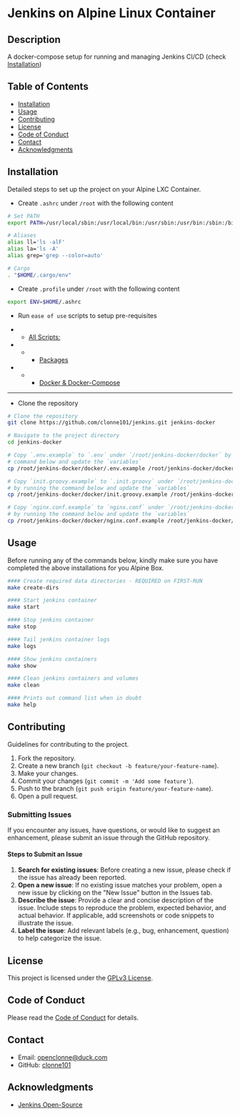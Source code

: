 # Jenkins on Alpine Linux Container

## Description

A docker-compose setup for running and managing Jenkins CI/CD (check [Installation](#installation))

## Table of Contents

- [Installation](#installation)
- [Usage](#usage)
- [Contributing](#contributing)
- [License](#license)
- [Code of Conduct](#code-of-conduct)
- [Contact](#contact)
- [Acknowledgments](#acknowledgments)

## Installation

Detailed steps to set up the project on your Alpine LXC Container.

- Create `.ashrc` under `/root` with the following content

```bash
# Set PATH
export PATH=/usr/local/sbin:/usr/local/bin:/usr/sbin:/usr/bin:/sbin:/bin

# Aliases
alias ll='ls -alF'
alias la='ls -A'
alias grep='grep --color=auto'

# Cargo
. "$HOME/.cargo/env"
```

- Create `.profile` under `/root` with the following content

```bash
export ENV=$HOME/.ashrc
```

- Run `ease of use` scripts to setup pre-requisites

- - [All Scripts:](https://github.com/kojo-jeffery/scripts.git)
- - - [Packages](https://github.com/kojo-jeffery/scripts/tree/main/proxmox/alpine-new-installs.sh)
- - - [Docker & Docker-Compose](https://github.com/kojo-jeffery/scripts/tree/main/proxmox/alpine-docker-install.sh)

---

- Clone the repository

```bash
# Clone the repository
git clone https://github.com/clonne101/jenkins.git jenkins-docker

# Navigate to the project directory
cd jenkins-docker

# Copy `.env.example` to `.env` under `/root/jenkins-docker/docker` by running the
# command below and update the `variables`
cp /root/jenkins-docker/docker/.env.example /root/jenkins-docker/docker/.env

# Copy `init.groovy.example` to `.init.groovy` under `/root/jenkins-docker/docker`
# by running the command below and update the `variables`
cp /root/jenkins-docker/docker/init.groovy.example /root/jenkins-docker/docker/init.groovy

# Copy `nginx.conf.example` to `nginx.conf` under `/root/jenkins-docker/docker`
# by running the command below and update the `variables`
cp /root/jenkins-docker/docker/nginx.conf.example /root/jenkins-docker/docker/nginx.conf

```

## Usage

Before running any of the commands below, kindly make sure you have completed
 the above installations for you Alpine Box.

```bash
#### Create required data directories - REQUIRED on FIRST-RUN
make create-dirs

#### Start jenkins container
make start

#### Stop jenkins container
make stop

#### Tail jenkins container logs
make logs

#### Show jenkins containers
make show

#### Clean jenkins containers and volumes
make clean

#### Prints out command list when in doubt
make help
```

## Contributing

Guidelines for contributing to the project.

1. Fork the repository.
2. Create a new branch (`git checkout -b feature/your-feature-name`).
3. Make your changes.
4. Commit your changes (`git commit -m 'Add some feature'`).
5. Push to the branch (`git push origin feature/your-feature-name`).
6. Open a pull request.

### Submitting Issues

If you encounter any issues, have questions, or would
 like to suggest an enhancement, please submit an issue through the GitHub repository.

#### Steps to Submit an Issue

1. **Search for existing issues**: Before creating a new issue, please check if
 the issue has already been reported.
2. **Open a new issue**: If no existing issue matches your problem, open a
 new issue by clicking on the "New Issue" button in the Issues tab.
3. **Describe the issue**: Provide a clear and concise description of the issue.
 Include steps to reproduce the problem, expected behavior, and actual behavior.
 If applicable, add screenshots or code snippets to illustrate the issue.
4. **Label the issue**: Add relevant labels (e.g., bug, enhancement, question)
 to help categorize the issue.

## License

This project is licensed under the [GPLv3 License](LICENSE).

## Code of Conduct

Please read the [Code of Conduct](CODE_OF_CONDUCT.md) for details.

## Contact

- Email: [openclonne@duck.com](openclonne@duck.com)
- GitHub: [clonne101](https://github.com/clonne101)

## Acknowledgments

- [Jenkins Open-Source](https://www.jenkins.io/doc/book/installing/docker/)
